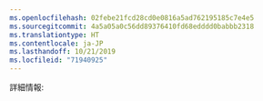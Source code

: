 ```yaml
---
ms.openlocfilehash: 02febe21fcd28cd0e0816a5ad762195185c7e4e5
ms.sourcegitcommit: 4a5a05a0c56dd89376410fd68edddd0babbb2318
ms.translationtype: HT
ms.contentlocale: ja-JP
ms.lasthandoff: 10/21/2019
ms.locfileid: "71940925"
---
```

詳細情報: